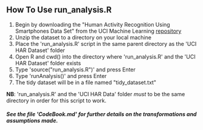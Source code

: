 ## How To Use run_analysis.R
1. Begin by downloading the "Human Activity Recognition Using Smartphones Data Set" from the
UCI Machine Learning [repository](http://archive.ics.uci.edu/ml/machine-learning-databases/00240/UCI%20HAR%20Dataset.zip)
1. Unzip the dataset to a directory on your local machine
1. Place the 'run_analysis.R' script in the same parent directory as the 'UCI HAR Dataset' folder
1. Open R and cwd() into the directory where 'run_analysis.R' and the 'UCI HAR Dataset' folder exists
1. Type 'source("run_analysis.R")' and press Enter
1. Type 'runAnalysis()' and press Enter
1. The tidy dataset will be in a file named "tidy_dataset.txt"

**NB**: 'run_analysis.R' and the 'UCI HAR Data' folder *must* to be the same directory in order for this script to work.

##### See the file 'CodeBook.md' for further details on the transformations and assumptions made.
